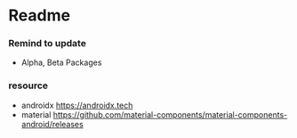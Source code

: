 # Readme

### Remind to update
 - Alpha, Beta Packages

### resource
 - androidx  https://androidx.tech
 - material https://github.com/material-components/material-components-android/releases
